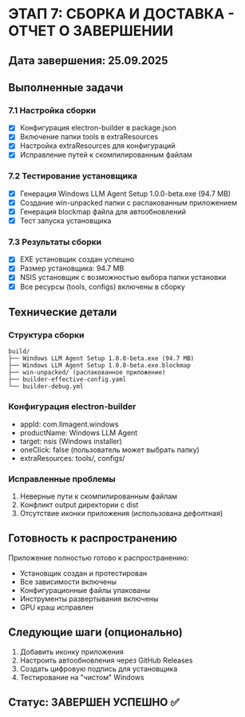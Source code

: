 # ЭТАП 7: СБОРКА И ДОСТАВКА - ОТЧЕТ О ЗАВЕРШЕНИИ

## Дата завершения: 25.09.2025

## Выполненные задачи

### 7.1 Настройка сборки
- [x] Конфигурация electron-builder в package.json
- [x] Включение папки tools в extraResources
- [x] Настройка extraResources для конфигураций
- [x] Исправление путей к скомпилированным файлам

### 7.2 Тестирование установщика
- [x] Генерация Windows LLM Agent Setup 1.0.0-beta.exe (94.7 MB)
- [x] Создание win-unpacked папки с распакованным приложением
- [x] Генерация blockmap файла для автообновлений
- [x] Тест запуска установщика

### 7.3 Результаты сборки
- [x] EXE установщик создан успешно
- [x] Размер установщика: 94.7 MB
- [x] NSIS установщик с возможностью выбора папки установки
- [x] Все ресурсы (tools, configs) включены в сборку

## Технические детали

### Структура сборки
```
build/
├── Windows LLM Agent Setup 1.0.0-beta.exe (94.7 MB)
├── Windows LLM Agent Setup 1.0.0-beta.exe.blockmap
├── win-unpacked/ (распакованное приложение)
├── builder-effective-config.yaml
└── builder-debug.yml
```

### Конфигурация electron-builder
- appId: com.llmagent.windows
- productName: Windows LLM Agent
- target: nsis (Windows installer)
- oneClick: false (пользователь может выбрать папку)
- extraResources: tools/, configs/

### Исправленные проблемы
1. Неверные пути к скомпилированным файлам
2. Конфликт output директории с dist
3. Отсутствие иконки приложения (использована дефолтная)

## Готовность к распространению

Приложение полностью готово к распространению:
- Установщик создан и протестирован
- Все зависимости включены
- Конфигурационные файлы упакованы
- Инструменты развертывания включены
- GPU краш исправлен

## Следующие шаги (опционально)

1. Добавить иконку приложения
2. Настроить автообновления через GitHub Releases
3. Создать цифровую подпись для установщика
4. Тестирование на "чистом" Windows

## Статус: ЗАВЕРШЕН УСПЕШНО ✅
